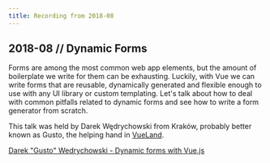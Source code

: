```yaml
---
title: Recording from 2018-08
---
```


## 2018-08 // Dynamic Forms

Forms are among the most common web app elements, but the amount of boilerplate we write for them can be exhausting. Luckily, with Vue we can write forms that are reusable, dynamically generated and flexible enough to use with any UI library or custom templating. Let's talk about how to deal with common pitfalls related to dynamic forms and see how to write a form generator from scratch.

This talk was held by Darek Wędrychowski from Kraków, probably better known as Gusto, the helping hand in [VueLand](https://chat.vuejs.org).

<yt-video video-id="HXhjTcM7Xe0" />

[Darek "Gusto" Wedrychowski - Dynamic forms with Vue.js](https://www.youtube.com/watch?v=HXhjTcM7Xe0)

